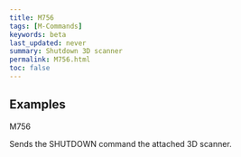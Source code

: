```yaml
---
title: M756
tags: [M-Commands] 
keywords: beta 
last_updated: never 
summary: Shutdown 3D scanner 
permalink: M756.html
toc: false 
---
```



## Examples

M756

Sends the SHUTDOWN command the attached 3D scanner.

